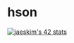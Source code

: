 # hson
[![jaeskim's 42 stats](https://badge42.herokuapp.com/api/stats/hson)](https://github.com/JaeSeoKim/badge42)

